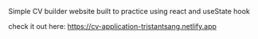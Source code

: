 Simple CV builder website built to practice using react and useState hook

check it out here: https://cv-application-tristantsang.netlify.app
